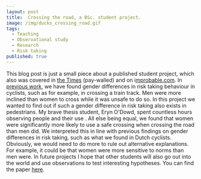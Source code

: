 ```yaml
---
layout: post
title:  Crossing the road, a BSc. student project.
image: /img/ducks_crossing_road.gif
tags:
  - Teaching
  - Observational study
  - Research
  - Risk taking
published: true
---
```


This blog post is just a small piece about a published student project, which also was covered in [the Times](https://www.thetimes.co.uk/article/men-prefer-high-risk-option-even-when-crossing-the-road-52n526snz) (pay-walled) and on  i[mprobable.com](https://www.improbable.com/2018/05/15/women-and-men-at-a-british-pedestrian-crossing/). In [previous work](http://journals.sagepub.com/doi/pdf/10.1177/147470491301100206), we have found gender differences in risk taking behaviour in cyclists, such as for example, in crossing a train track. Men were more inclined than women to cross while it was unsafe to do so.  In this project we wanted to find out if such a gender difference in risk taking also exists in pedestrians. My brave thesis student, Eryn O'Dowd, spent countless hours observing people and their use . All else being equal, we found that women were significantly more likely to use a safe crossing when crossing the road than men did. We interpreted this in line with previous findings on gender differences in risk taking, such as what we found in Dutch cyclists. Obviously, we would need to do more to rule out alternative explanations. For example, it could be that women were more sensitive to norms than men were. In future projects I hope that other students will also go out into the world and use observations to test interesting hypotheses. You can find the paper [here](http://lebs.hbesj.org/index.php/lebs/article/view/lebs.2018.65/220).